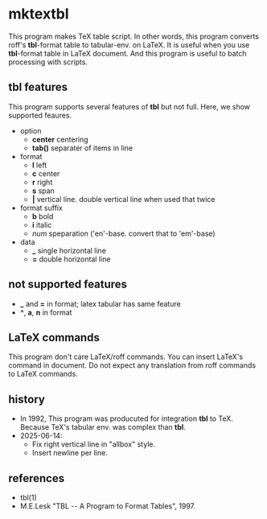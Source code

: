 # mktextbl

This program makes TeX table script.
In other words, 
this program converts roff's **tbl**-format table to tabular-env. on LaTeX.
It is useful when you use **tbl**-format table in LaTeX document.
And this program is useful to batch processing with scripts.

## tbl features

This program supports several features of **tbl** but not full.
Here, we show supported feaures.

- option
    + **center** centering
    + **tab()** separater of items in line
- format
    + **l** left
    + **c** center
    + **r** right
    + **s** span
    + **|** vertical line. double vertical line when used that twice
- format suffix
    + **b** bold
    + **i** italic
	+ *num* speparation ('en'-base. convert that to 'em'-base)
- data
    + **_** single horizontal line
    + **=** double horizontal line

## not supported features

- **_** and **=** in format; latex tabular has same feature
- **^**, **a**, **n** in format

## LaTeX commands

This program don't care LaTeX/roff commands.
You can insert LaTeX's command in document.
Do not expect any translation from roff commands to LaTeX commands.

## history

- In 1992, This program was producuted for integration **tbl** to TeX.
  Because TeX's tabular env. was complex than **tbl**.
- 2025-06-14:
	+ Fix right vertical line in "allbox" style.
	+ Insert newline per line.

## references

- tbl(1)
- M.E.Lesk "TBL -- A Program to Format Tables", 1997.


